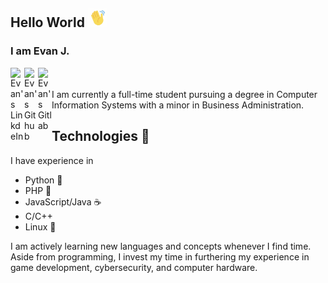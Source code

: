 ## Hello World <img src="https://github.com/ejach/ejach/blob/main/assets/Wavehand.gif" width="30px">

### I am Evan J. 
<a href="https://www.linkedin.com/in/evan-jach/">
  <img align="left" alt="Evan's LinkdeIn" width="22px" src="https://cdn.jsdelivr.net/npm/simple-icons@v3/icons/linkedin.svg" />
</a>
<a href="https://github.com/ejach">
  <img align="left" alt="Evan's Github" width="22px" src="https://cdn.jsdelivr.net/npm/simple-icons@v3/icons/github.svg" />
</a>
<a href="https://gitlab.com/ejach2000">
  <img align="left" alt="Evan's Gitlab" width="22px" src="https://cdn.jsdelivr.net/npm/simple-icons@v3/icons/gitlab.svg" />
</a>

<br>
<br>
I am currently a full-time student pursuing a degree in Computer Information Systems with a minor in Business Administration. 

## Technologies 🤖 
I have experience in 
- Python 🐍
- PHP 🐘
- JavaScript/Java ☕
- C/C++
- Linux 🐧

I am actively learning new languages and concepts whenever I find time. Aside from programming, I invest my time in furthering my experience in game development, cybersecurity, and computer hardware. 

